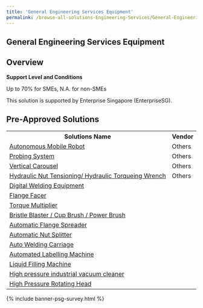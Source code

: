 ```yaml
---
title: 'General Engineering Services Equipment'
permalink: /browse-all-solutions-Engineering-Services/General-Engineering-Services-Equipment
---
```


## General Engineering Services Equipment
## Overview

**Support Level and Conditions**

Up to 70% for SMEs, N.A. for non-SMEs

This solution is supported by Enterprise Singapore (EnterpriseSG).

## Pre-Approved Solutions

<table>
<tr>
<th><b>Solutions Name</b></th>
<th><b>Vendor</b></th>
</tr>
<tr>
<td><a href='/productivity-solutions-grant/solutionrepo/solution28' target='_blank'>Autonomous Mobile Robot</a><br></td>
<td>Others</td>
</tr>
<tr>
<td><a href='/productivity-solutions-grant/solutionrepo/solution94' target='_blank'>Probing System</a><br></td>
<td>Others</td>
</tr>
<tr>
<td><a href='/productivity-solutions-grant/solutionrepo/solution161' target='_blank'>Vertical Carousel</a><br></td>
<td>Others</td>
</tr>
<tr>
<td><a href='/productivity-solutions-grant/solutionrepo/solution956' target='_blank'>Hydraulic Nut Tensioning/ Hydraulic Torqueing Wrench</a><br></td>
<td>Others</td>
</tr>
<tr>
<td><a href='/productivity-solutions-grant/solutionrepo/solution1288' target='_blank'>Digital Welding Equipment </a><br></td>
<td></td>
</tr>
<tr>
<td><a href='/productivity-solutions-grant/solutionrepo/solution1471' target='_blank'>Flange Facer</a><br></td>
<td></td>
</tr>
<tr>
<td><a href='/productivity-solutions-grant/solutionrepo/solution1472' target='_blank'>Torque Multiplier</a><br></td>
<td></td>
</tr>
<tr>
<td><a href='/productivity-solutions-grant/solutionrepo/solution1473' target='_blank'>Bristle Blaster / Cup Brush / Power Brush</a><br></td>
<td></td>
</tr>
<tr>
<td><a href='/productivity-solutions-grant/solutionrepo/solution1474' target='_blank'>Automatic Flange Spreader</a><br></td>
<td></td>
</tr>
<tr>
<td><a href='/productivity-solutions-grant/solutionrepo/solution1475' target='_blank'>Automatic Nut Splitter</a><br></td>
<td></td>
</tr>
<tr>
<td><a href='/productivity-solutions-grant/solutionrepo/solution1963' target='_blank'>Auto Welding Carriage</a><br></td>
<td></td>
</tr>
<tr>
<td><a href='/productivity-solutions-grant/solutionrepo/solution2074' target='_blank'>Automated Labelling Machine </a><br></td>
<td></td>
</tr>
<tr>
<td><a href='/productivity-solutions-grant/solutionrepo/solution2075' target='_blank'>Liquid Filling Machine</a><br></td>
<td></td>
</tr>
<tr>
<td><a href='/productivity-solutions-grant/solutionrepo/solution2076' target='_blank'>High pressure industrial vacuum cleaner</a><br></td>
<td></td>
</tr>
<tr>
<td><a href='/productivity-solutions-grant/solutionrepo/solution2077' target='_blank'>High Pressure Rotating Head</a><br></td>
<td></td>
</tr>
</table>

{% include banner-psg-survey.html %}
